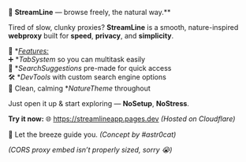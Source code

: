 🌿 **StreamLine** — browse freely, the natural way.**  

Tired of slow, clunky proxies? **StreamLine** is a smooth, nature-inspired **webproxy** built for **speed**, **privacy**, and **simplicity**.  

🔎 **<Features:>*  
➕ **TabSystem* so you can multitask easily  
🗽 **SearchSuggestions* pre-made for quick access  
🛠️ **DevTools* with custom search engine options  
🌳 Clean, calming **NatureTheme* throughout  

Just open it up & start exploring — **NoSetup**, **NoStress**.  

**Try it now:** 🌐 <https://streamlineapp.pages.dev> *(Hosted on Cloudflare)*  

💨 Let the breeze guide you. *(Concept by #astr0cat)*  

_(CORS proxy embed isn’t properly sized, sorry 😭)_
